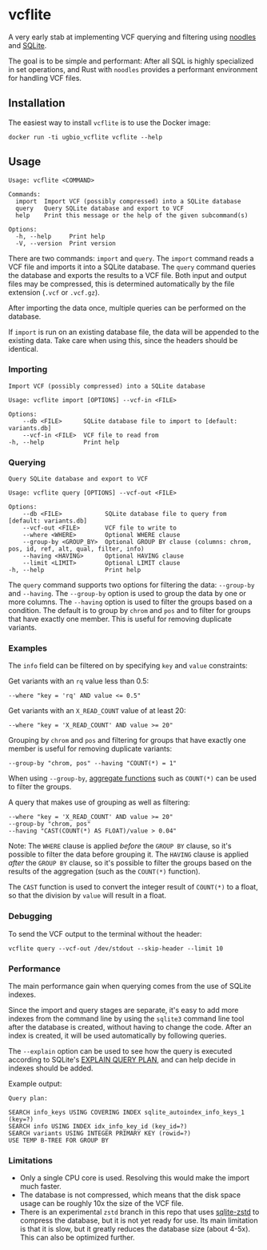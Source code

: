 # vcflite

A very early stab at implementing VCF querying and filtering using [noodles](https://crates.io/crates/noodles) and [SQLite](https://www.sqlite.org).

The goal is to be simple and performant: After all SQL is highly specialized in set operations, and Rust with `noodles` provides a performant environment for handling VCF files.


## Installation

The easiest way to install `vcflite` is to use the Docker image:

    docker run -ti ugbio_vcflite vcflite --help


## Usage

    Usage: vcflite <COMMAND>

    Commands:
      import  Import VCF (possibly compressed) into a SQLite database
      query   Query SQLite database and export to VCF
      help    Print this message or the help of the given subcommand(s)

    Options:
      -h, --help     Print help
      -V, --version  Print version

There are two commands: `import` and `query`. The `import` command reads a VCF file and imports it into a SQLite database.  The `query` command queries the database and exports the results to a VCF file. Both input and output files may be compressed, this is determined automatically by the file extension (`.vcf` or `.vcf.gz`).

After importing the data once, multiple queries can be performed on the database.

If `import` is run on an existing database file, the data will be appended to the existing data. Take care when using this, since the headers should be identical.


### Importing

    Import VCF (possibly compressed) into a SQLite database

    Usage: vcflite import [OPTIONS] --vcf-in <FILE>

    Options:
        --db <FILE>      SQLite database file to import to [default: variants.db]
        --vcf-in <FILE>  VCF file to read from
    -h, --help           Print help


### Querying

    Query SQLite database and export to VCF

    Usage: vcflite query [OPTIONS] --vcf-out <FILE>

    Options:
        --db <FILE>            SQLite database file to query from [default: variants.db]
        --vcf-out <FILE>       VCF file to write to
        --where <WHERE>        Optional WHERE clause
        --group-by <GROUP_BY>  Optional GROUP BY clause (columns: chrom, pos, id, ref, alt, qual, filter, info)
        --having <HAVING>      Optional HAVING clause
        --limit <LIMIT>        Optional LIMIT clause
    -h, --help                 Print help

The `query` command supports two options for filtering the data: `--group-by` and `--having`. The `--group-by` option is used to group the data by one or more columns. The `--having` option is used to filter the groups based on a condition. The default is to group by `chrom` and `pos` and to filter for groups that have exactly one member. This is useful for removing duplicate variants.

### Examples

The `info` field can be filtered on by specifying `key` and `value` constraints:

Get variants with an `rq` value less than 0.5:

    --where "key = 'rq' AND value <= 0.5"

Get variants with an `X_READ_COUNT` value of at least 20:

    --where "key = 'X_READ_COUNT' AND value >= 20"

Grouping by `chrom` and `pos` and filtering for groups that have exactly one member is useful for removing duplicate variants:

    --group-by "chrom, pos" --having "COUNT(*) = 1"

When using `--group-by`, [aggregate functions](https://www.sqlite.org/draft/lang_aggfunc.html) such as `COUNT(*)` can be used to filter the groups.

A query that makes use of grouping as well as filtering:

    --where "key = 'X_READ_COUNT' AND value >= 20"
    --group-by "chrom, pos"
    --having "CAST(COUNT(*) AS FLOAT)/value > 0.04"

Note: The `WHERE` clause is applied _before_ the `GROUP BY` clause, so it's possible to filter the data before grouping it. The `HAVING` clause is applied _after_ the `GROUP BY` clause, so it's possible to filter the groups based on the results of the aggregation (such as the `COUNT(*)` function).

The `CAST` function is used to convert the integer result of `COUNT(*)` to a float, so that the division by `value` will result in a float.


### Debugging

To send the VCF output to the terminal without the header:

    vcflite query --vcf-out /dev/stdout --skip-header --limit 10


### Performance

The main performance gain when querying comes from the use of SQLite indexes.

Since the import and query stages are separate, it's easy to add more indexes from the command line by using the `sqlite3` command line tool after the database is created, without having to change the code. After an index is created, it will be used automatically by following queries.

The `--explain` option can be used to see how the query is executed according to SQLite's [EXPLAIN QUERY PLAN](https://www.sqlite.org/eqp.html), and can help decide in indexes should be added.

Example output:

    Query plan:

    SEARCH info_keys USING COVERING INDEX sqlite_autoindex_info_keys_1 (key=?)
    SEARCH info USING INDEX idx_info_key_id (key_id=?)
    SEARCH variants USING INTEGER PRIMARY KEY (rowid=?)
    USE TEMP B-TREE FOR GROUP BY

### Limitations

- Only a single CPU core is used. Resolving this would make the import much faster.
- The database is not compressed, which means that the disk space usage can be roughly 10x the size of the VCF file.
- There is an experimental `zstd` branch in this repo that uses [sqlite-zstd](https://github.com/phiresky/sqlite-zstd) to compress the database, but it is not yet ready for use. Its main limitation is that it is slow, but it greatly reduces the database size (about 4-5x). This can also be optimized further.